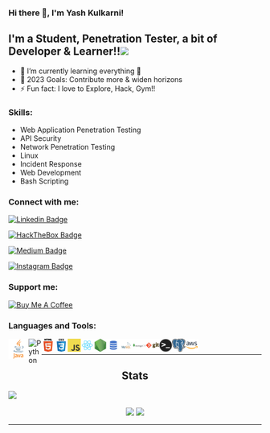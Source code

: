 ### Hi there 👋, I'm Yash Kulkarni!


## I'm a Student, Penetration Tester, a bit of Developer & Learner!!<img src="https://media.giphy.com/media/WUlplcMpOCEmTGBtBW/giphy.gif" width="40">


- 🌱 I’m currently learning everything 🤣
- 🥅 2023 Goals: Contribute more & widen horizons
- ⚡ Fun fact: I love to Explore, Hack, Gym!!

### Skills:

- Web Application Penetration Testing
- API Security
- Network Penetration Testing
- Linux
- Incident Response
- Web Development
- Bash Scripting

### Connect with me:

[![Linkedin Badge](https://img.shields.io/badge/-LinkedIn-0072b1?style=for-the-badge&logo=Linkedin&logoColor=white)](https://www.linkedin.com/in/kulkarni-yash/ "Connect via LinkedIn")

[![HackTheBox Badge](https://img.shields.io/badge/-HackTheBox-494649?style=for-the-badge&logo=hackthebox)](https://app.hackthebox.com/users/288072 "Follow me on HackTheBox")

[![Medium Badge](https://img.shields.io/badge/-Medium-1c1c1c?style=for-the-badge&logo=Medium&logoColor=white)](https://k4pil.medium.com/ "Follow me on Medium")

[![Instagram Badge](https://img.shields.io/badge/-Instagram-4c68d7?style=for-the-badge&logo=instagram&logoColor=white)](https://www.instagram.com/k4pil.py/ "Connect via Instagram")
<br />

### Support me:
<a href="https://www.buymeacoffee.com/k4pil" target="_blank"><img src="https://cdn.buymeacoffee.com/buttons/default-orange.png" alt="Buy Me A Coffee" height="41" width="174"></a>

### Languages and Tools:

<img align="left" alt="Java" width="40px" src="https://raw.githubusercontent.com/github/explore/80688e429a7d4ef2fca1e82350fe8e3517d3494d/topics/java/java.png" />
<img align="left" alt="Python" width="26px" src="https://raw.githubusercontent.com/rhoit/mode-icons/dump/icons/python.png" />
<img align="left" alt="HTML5" width="26px" src="https://raw.githubusercontent.com/github/explore/80688e429a7d4ef2fca1e82350fe8e3517d3494d/topics/html/html.png" />
<img align="left" alt="CSS3" width="26px" src="https://raw.githubusercontent.com/github/explore/80688e429a7d4ef2fca1e82350fe8e3517d3494d/topics/css/css.png" />
<img align="left" alt="JavaScript" width="26px" src="https://raw.githubusercontent.com/github/explore/80688e429a7d4ef2fca1e82350fe8e3517d3494d/topics/javascript/javascript.png" />
<img align="left" alt="React" width="26px" src="https://raw.githubusercontent.com/github/explore/80688e429a7d4ef2fca1e82350fe8e3517d3494d/topics/react/react.png" />
<img align="left" alt="Node.js" width="26px" src="https://raw.githubusercontent.com/github/explore/80688e429a7d4ef2fca1e82350fe8e3517d3494d/topics/nodejs/nodejs.png" />
<img align="left" alt="SQL" width="26px" src="https://raw.githubusercontent.com/github/explore/80688e429a7d4ef2fca1e82350fe8e3517d3494d/topics/sql/sql.png" />
<img align="left" alt="MySQL" width="26px" src="https://raw.githubusercontent.com/github/explore/80688e429a7d4ef2fca1e82350fe8e3517d3494d/topics/mysql/mysql.png" />
<img align="left" alt="MongoDB" width="26px" src="https://raw.githubusercontent.com/github/explore/80688e429a7d4ef2fca1e82350fe8e3517d3494d/topics/mongodb/mongodb.png" />
<img align="left" alt="Git" width="26px" src="https://raw.githubusercontent.com/github/explore/80688e429a7d4ef2fca1e82350fe8e3517d3494d/topics/git/git.png" />
<img align="left" alt="Terminal" width="26px" src="https://raw.githubusercontent.com/github/explore/80688e429a7d4ef2fca1e82350fe8e3517d3494d/topics/terminal/terminal.png" />
<img align="left" alt="Postgresql" width="26px" src="https://raw.githubusercontent.com/github/explore/80688e429a7d4ef2fca1e82350fe8e3517d3494d/topics/postgresql/postgresql.png" />
<img align="left" alt="AWS" width="26px" src="https://raw.githubusercontent.com/github/explore/fbceb94436312b6dacde68d122a5b9c7d11f9524/topics/aws/aws.png" />


<br />

---

## <div align="center">Stats</div>
![](https://komarev.com/ghpvc/?username=k4pil)<br>
<div align="center">
  <img width="400px" src="https://github-readme-stats.vercel.app/api?username=k4pil&custom_title=Kapil+Varma%27s+Github+Stats&show_icons=true&hide_border=true&count_private=true&include_all_commits=true&bg_color=00000000&title_color=2e90ff&text_color=f0f0f0&icon_color=2bb389&cache_seconds=1000" />

  <img width="400px" src="https://github-readme-streak-stats.herokuapp.com/?user=k4pil&background=00000000&hide_border=true&stroke=878787&ring=2e90ff&fire=2e90ff&currStreakNum=f0f0f0&sideNums=f0f0f0&currStreakLabel=2bb389&sideLabels=2bb389&dates=dedede" />

---

